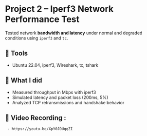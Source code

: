 # Project 2 – Iperf3 Network Performance Test

Tested network **bandwidth and latency** under normal and degraded conditions using `iperf3` and `tc`.

## 🧰 Tools
- Ubuntu 22.04, iperf3, Wireshark, tc, tshark

## 🧪 What I did
- Measured throughput in Mbps with iperf3
- Simulated latency and packet loss (200ms, 5%)
- Analyzed TCP retransmissions and handshake behavior

## 🎥 Video Recording :

     - https://youtu.be/XpY0JDUqqZI
